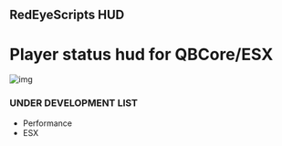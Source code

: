 ## RedEyeScripts HUD
# Player status hud for QBCore/ESX


![img](https://i.imgur.com/FESSGZ6.png)





### UNDER DEVELOPMENT LIST

* Performance
* ESX
